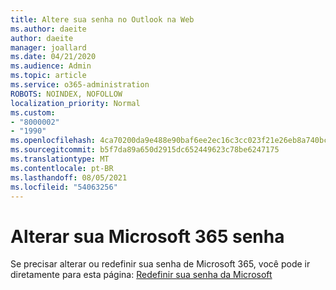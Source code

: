 ```yaml
---
title: Altere sua senha no Outlook na Web
ms.author: daeite
author: daeite
manager: joallard
ms.date: 04/21/2020
ms.audience: Admin
ms.topic: article
ms.service: o365-administration
ROBOTS: NOINDEX, NOFOLLOW
localization_priority: Normal
ms.custom:
- "8000002"
- "1990"
ms.openlocfilehash: 4ca70200da9e488e90baf6ee2ec16c3cc023f21e26eb8a740bcc3fce1557d6d3
ms.sourcegitcommit: b5f7da89a650d2915dc652449623c78be6247175
ms.translationtype: MT
ms.contentlocale: pt-BR
ms.lasthandoff: 08/05/2021
ms.locfileid: "54063256"
---
```

# <a name="change-your-microsoft-365-password"></a>Alterar sua Microsoft 365 senha

Se precisar alterar ou redefinir sua senha de Microsoft 365, você pode ir diretamente para esta página: [Redefinir sua senha da Microsoft](https://go.microsoft.com/fwlink/p/?linkid=841910)